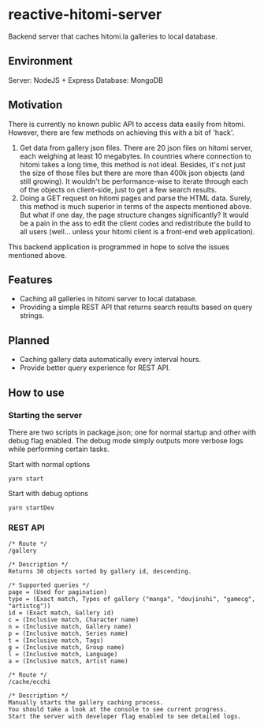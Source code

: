 # reactive-hitomi-server
Backend server that caches hitomi.la galleries to local database.

## Environment
Server: NodeJS + Express
Database: MongoDB

## Motivation
There is currently no known public API to access data easily from hitomi. However, there are few methods on achieving this with a bit of 'hack'.
1. Get data from gallery json files.
  There are 20 json files on hitomi server, each weighing at least 10 megabytes. In countries where connection to hitomi takes a long time, this method is not ideal. Besides, it's not just the size of those files but there are more than 400k json objects (and still growing). It wouldn't be performance-wise to iterate through each of the objects on client-side, just to get a few search results.
2. Doing a GET request on hitomi pages and parse the HTML data.
  Surely, this method is much superior in terms of the aspects mentioned above. But what if one day, the page structure changes significantly? It would be a pain in the ass to edit the client codes and redistribute the build to all users (well... unless your hitomi client is a front-end web application).
  
  This backend application is programmed in hope to solve the issues mentioned above.

## Features
* Caching all galleries in hitomi server to local database.
* Providing a simple REST API that returns search results based on query strings.

## Planned
* Caching gallery data automatically every interval hours.
* Provide better query experience for REST API.

## How to use
### Starting the server
There are two scripts in package.json; one for normal startup and other with debug flag enabled. The debug mode simply outputs more verbose logs while performing certain tasks.
  
Start with normal options
```
yarn start
```
  
  Start with debug options
```
yarn startDev
```
  
### REST API
```
/* Route */
/gallery

/* Description */
Returns 30 objects sorted by gallery id, descending.

/* Supported queries */
page = (Used for pagination)
type = (Exact match, Types of gallery ("manga", "doujinshi", "gamecg", "artistcg"))
id = (Exact match, Gallery id)
c = (Inclusive match, Character name)
n = (Inclusive match, Gallery name)
p = (Inclusive match, Series name)
t = (Inclusive match, Tags)
g = (Inclusive match, Group name)
l = (Inclusive match, Language)
a = (Inclusive match, Artist name)
```
    
```
/* Route */
/cache/ecchi

/* Description */
Manually starts the gallery caching process.
You should take a look at the console to see current progress.
Start the server with developer flag enabled to see detailed logs.
```
